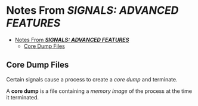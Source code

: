 # Notes From ***SIGNALS: ADVANCED FEATURES***

- [Notes From ***SIGNALS: ADVANCED FEATURES***](#notes-from-signals-advanced-features)
  - [Core Dump Files](#core-dump-files)

## Core Dump Files

Certain signals cause a process to create a *core dump* and terminate.

A **core dump** is a file containing a *memory image* of the process at the time it terminated.
